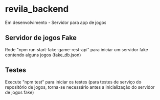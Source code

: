 # revila_backend
Em desenvolvimento - Servidor para app de jogos

## Servidor de jogos Fake
Rode "npm run start-fake-game-rest-api" para iniciar um servidor fake contendo alguns jogos (fake_db.json)  

## Testes
Execute "npm test" para iniciar os testes (para testes de serviço do repositório de jogos, torna-se necessário antes a inicialização do servidor de jogos fake)